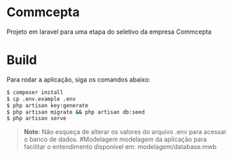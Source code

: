 # Commcepta
Projeto em laravel para uma etapa do seletivo da empresa Commcepta
# Build
Para rodar a aplicação, siga os comandos abaixo:

``` sh
$ composer install
$ cp .env.example .env
$ php artisan key:generate
$ php artisan migrate && php artisan db:seed
$ php artisan serve 
```

>**Note**: Não esqueça de alterar os valores do arquivo .env para acessar o banco de dados.
#Modelagem
modelagem da aplicação para facilitar o entendimento disponivel em:
modelagem/database.mwb

